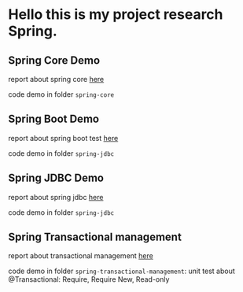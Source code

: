 # Hello this is my project research Spring.

## Spring Core Demo

report about spring core [here](./spring-core/spring-core-report.md)

code demo in folder `spring-core`

## Spring Boot Demo

report about spring boot test  [here](./spring-jdbc/spring-jdbc-report.md)

code demo in folder `spring-jdbc`

## Spring JDBC Demo

report about spring jdbc [here](./spring-jdbc/spring-jdbc-report.md)

code demo in folder `spring-jdbc`

## Spring Transactional management

report about transactional management [here](./transactional-management/transaction-management.md)

code demo in folder `spring-transactional-management`: unit test about @Transactional: Require, Require New, Read-only
